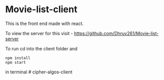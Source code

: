 # Movie-list-client

This is the front end made with react.

To view the server for this visit -
https://github.com/Dhruv261/Movie-list-server


To run cd into the client folder and 

```
npm install
npm start
```

in terminal
#   c i p h e r - a l g o s - c l i e n t  
 